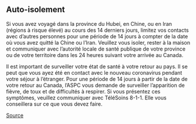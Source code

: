 ## Auto-isolement

Si vous avez voyagé dans la province du Hubei, en Chine, ou en Iran (régions à risque élevé) au cours des 14 derniers jours, limitez vos contacts avec d’autres personnes pour une période de 14 jours à compter de la date où vous avez quitté la Chine ou l’Iran. Veuillez vous isoler, rester à la maison et communiquer avec l’autorité locale de santé publique de votre province ou de votre territoire dans les 24 heures suivant votre arrivée au Canada.

Il est important de surveiller votre état de santé à votre retour au pays. Il se peut que vous ayez été en contact avec le nouveau coronavirus pendant votre séjour à l’étranger. Pour une période de 14 jours à partir de la date de votre retour au Canada, l’ASPC vous demande de surveiller l’apparition de fièvre, de toux et de difficultés à respirer. Si vous présentez ces symptômes, veuillez communiquer avec TéléSoins 8-1-1. Elle vous conseillera sur ce que vous devez faire.

[Source](https://www2.gnb.ca/content/gnb/fr/ministeres/bmhc/maladies_transmissibles/content/maladies_respiratoires/coronavirus.html)
